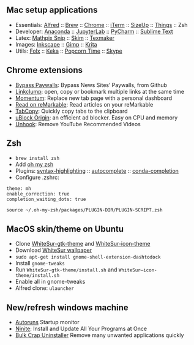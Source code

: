 ## Mac setup applications
* Essentials: [Alfred](https://www.alfredapp.com/) :: [Brew](https://brew.sh/) :: [Chrome](https://www.google.com/chrome/) :: [iTerm](https://iterm2.com/) :: [SizeUp](https://www.irradiatedsoftware.com/sizeup/) :: [Things](https://culturedcode.com/things/) :: Zsh
* Developer: [Anaconda](https://www.anaconda.com/download/) :: [JupyterLab](https://jupyter.org/install.html) :: [PyCharm](https://www.jetbrains.com/pycharm/) :: [Sublime Text](https://www.sublimetext.com/)
* Latex: [Mathpix Snip](https://mathpix.com/) :: [Skim](https://skim-app.sourceforge.io/) :: [Texmaker](https://www.xm1math.net/texmaker/)
* Images: [Inkscape](https://inkscape.org/) :: [Gimp](https://www.gimp.org/downloads/) :: [Krita](https://krita.org/en/download/krita-desktop/)
* Utils: [Folx](https://www.mac-downloader.com/) :: [Keka](https://www.keka.io/en/) :: [Popcorn Time](https://popcorn-time.tw/) :: [Skype](https://www.skype.com/en/get-skype/)

## Chrome extensions
* [Bypass Paywalls](https://github.com/iamadamdev/bypass-paywalls-chrome): Bypass News Sites’ Paywalls, from Github
* [Linkclump](https://chrome.google.com/webstore/detail/linkclump/lfpjkncokllnfokkgpkobnkbkmelfefj?hl=en): open, copy or bookmark multiple links at the same time
* [Momentum](https://chrome.google.com/webstore/detail/momentum/laookkfknpbbblfpciffpaejjkokdgca?hl=en): Replace new tab page with a personal dashboard
* [Read on reMarkable](https://chrome.google.com/webstore/detail/read-on-remarkable/bfhkfdnddlhfippjbflipboognpdpoeh?hl=en): Read articles on your reMarkable
* [TabCopy](https://chrome.google.com/webstore/detail/tabcopy/micdllihgoppmejpecmkilggmaagfdmb?hl=en): Quickly copy tabs to the clipboard
* [uBlock Origin](https://chrome.google.com/webstore/detail/ublock-origin/cjpalhdlnbpafiamejdnhcphjbkeiagm?hl=en): an efficient ad blocker. Easy on CPU and memory
* [Unhook](https://chrome.google.com/webstore/detail/unhook-remove-youtube-rec/khncfooichmfjbepaaaebmommgaepoid?hl=en): Remove YouTube Recommended Videos

## Zsh
* ```brew install zsh```
* Add [oh my zsh](https://github.com/robbyrussell/oh-my-zsh)
* Plugins: [syntax-highlighting](https://github.com/zsh-users/zsh-syntax-highlighting) :: [autocomplete](https://github.com/marlonrichert/zsh-autocomplete) :: [conda-completion](https://github.com/esc/conda-zsh-completion)
* Configure .zshrc:
```
theme: mh
enable_correction: true
completion_waiting_dots: true

source ~/.oh-my-zsh/packages/PLUGIN-DIR/PLUGIN-SCRIPT.zsh
```

## MacOS skin/theme on Ubuntu
* Clone [WhiteSur-gtk-theme](https://github.com/vinceliuice/WhiteSur-gtk-theme) and [WhiteSur-icon-theme](https://github.com/vinceliuice/WhiteSur-icon-theme)
* Download [WhiteSur wallpaper](https://github.com/vinceliuice/WhiteSur-gtk-theme/tree/wallpapers)
* ```sudo apt-get install gnome-shell-extension-dashtodock```
* Install ```gnome-tweaks```
* Run ```WhiteSur-gtk-theme/install.sh``` and ```WhiteSur—icon-theme/install.sh```
* Enable all in gnome-tweaks
* Alfred clone: ```ulauncher```

## New/refresh windows machine
* [Autoruns](https://docs.microsoft.com/en-us/sysinternals/downloads/autoruns) Startup monitor
* [Ninite](https://ninite.com/): Install and Update All Your Programs at Once
* [Bulk Crap Uninstaller](https://www.bcuninstaller.com/) Remove many unwanted applications quickly
